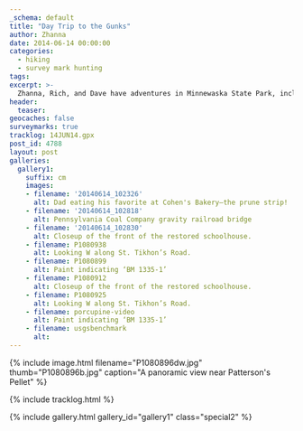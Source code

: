 ```yaml
---
_schema: default
title: "Day Trip to the Gunks"
author: Zhanna
date: 2014-06-14 00:00:00
categories:
  - hiking
  - survey mark hunting
tags:
excerpt: >-
  Zhanna, Rich, and Dave have adventures in Minnewaska State Park, including a porcupine sighting.
header:
  teaser:
geocaches: false
surveymarks: true
tracklog: 14JUN14.gpx
post_id: 4788
layout: post
galleries:
  gallery1:
    suffix: cm
    images:
    - filename: '20140614_102326'
      alt: Dad eating his favorite at Cohen's Bakery—the prune strip!
    - filename: '20140614_102818'
      alt: Pennsylvania Coal Company gravity railroad bridge
    - filename: '20140614_102830'
      alt: Closeup of the front of the restored schoolhouse.
    - filename: P1080938
      alt: Looking W along St. Tikhon’s Road.
    - filename: P1080899
      alt: Paint indicating ‘BM 1335-1’
    - filename: P1080912
      alt: Closeup of the front of the restored schoolhouse.
    - filename: P1080925
      alt: Looking W along St. Tikhon’s Road.
    - filename: porcupine-video
      alt: Paint indicating ‘BM 1335-1’     
    - filename: usgsbenchmark
      alt:               
---
```


{% include image.html filename="P1080896dw.jpg" thumb="P1080896b.jpg" caption="A panoramic view near Patterson's Pellet" %}

{% include tracklog.html %}

{% include gallery.html gallery_id="gallery1" class="special2" %}



